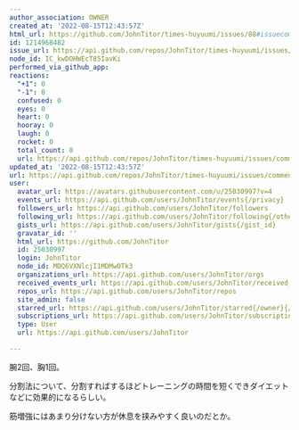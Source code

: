 ```yaml
---
author_association: OWNER
created_at: '2022-08-15T12:43:57Z'
html_url: https://github.com/JohnTitor/times-huyuumi/issues/88#issuecomment-1214968482
id: 1214968482
issue_url: https://api.github.com/repos/JohnTitor/times-huyuumi/issues/88
node_id: IC_kwDOHWEcT85IavKi
performed_via_github_app: 
reactions:
  "+1": 0
  "-1": 0
  confused: 0
  eyes: 0
  heart: 0
  hooray: 0
  laugh: 0
  rocket: 0
  total_count: 0
  url: https://api.github.com/repos/JohnTitor/times-huyuumi/issues/comments/1214968482/reactions
updated_at: '2022-08-15T12:43:57Z'
url: https://api.github.com/repos/JohnTitor/times-huyuumi/issues/comments/1214968482
user:
  avatar_url: https://avatars.githubusercontent.com/u/25030997?v=4
  events_url: https://api.github.com/users/JohnTitor/events{/privacy}
  followers_url: https://api.github.com/users/JohnTitor/followers
  following_url: https://api.github.com/users/JohnTitor/following{/other_user}
  gists_url: https://api.github.com/users/JohnTitor/gists{/gist_id}
  gravatar_id: ''
  html_url: https://github.com/JohnTitor
  id: 25030997
  login: JohnTitor
  node_id: MDQ6VXNlcjI1MDMwOTk3
  organizations_url: https://api.github.com/users/JohnTitor/orgs
  received_events_url: https://api.github.com/users/JohnTitor/received_events
  repos_url: https://api.github.com/users/JohnTitor/repos
  site_admin: false
  starred_url: https://api.github.com/users/JohnTitor/starred{/owner}{/repo}
  subscriptions_url: https://api.github.com/users/JohnTitor/subscriptions
  type: User
  url: https://api.github.com/users/JohnTitor

---
```

腕2回、胸1回。

分割法について、分割すればするほどトレーニングの時間を短くできダイエットなどに効果的になるらしい。

筋増強にはあまり分けない方が休息を挟みやすく良いのだとか。